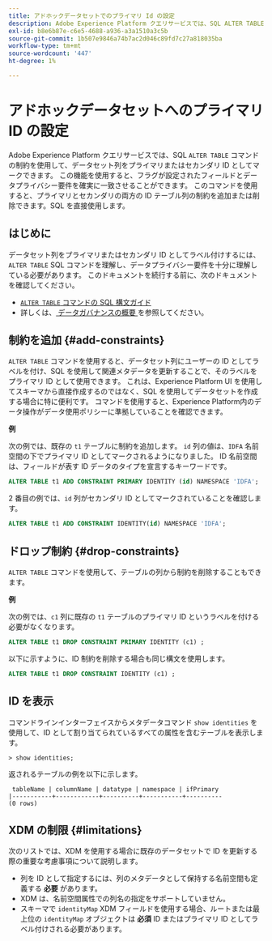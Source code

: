 ```yaml
---
title: アドホックデータセットでのプライマリ Id の設定
description: Adobe Experience Platform クエリサービスでは、SQL ALTER TABLE コマンドを使用して、アドホックスキーマデータセットフィールドの ID またはプライマリ ID を直接設定できます。 この文書では、ALTER TABLE コマンドを使用してプライマリ ID またはセカンダリ ID を設定する方法について説明します。
exl-id: b8e6b87e-c6e5-4688-a936-a3a1510a3c5b
source-git-commit: 1b507e9846a74b7ac2d046c89fd7c27a818035ba
workflow-type: tm+mt
source-wordcount: '447'
ht-degree: 1%

---
```


# アドホックデータセットへのプライマリ ID の設定

Adobe Experience Platform クエリサービスでは、SQL `ALTER TABLE` コマンドの制約を使用して、データセット列をプライマリまたはセカンダリ ID としてマークできます。 この機能を使用すると、フラグが設定されたフィールドとデータプライバシー要件を確実に一致させることができます。 このコマンドを使用すると、プライマリとセカンダリの両方の ID テーブル列の制約を追加または削除できます。SQL を直接使用します。

## はじめに

データセット列をプライマリまたはセカンダリ ID としてラベル付けするには、`ALTER TABLE` SQL コマンドを理解し、データプライバシー要件を十分に理解している必要があります。 このドキュメントを続行する前に、次のドキュメントを確認してください。

* [`ALTER TABLE` コマンドの SQL 構文ガイド ](../sql/syntax.md)
* 詳しくは、[ データガバナンスの概要 ](../../data-governance/home.md) を参照してください。

## 制約を追加 {#add-constraints}

`ALTER TABLE` コマンドを使用すると、データセット列にユーザーの ID としてラベルを付け、SQL を使用して関連メタデータを更新することで、そのラベルをプライマリ ID として使用できます。 これは、Experience Platform UI を使用してスキーマから直接作成するのではなく、SQL を使用してデータセットを作成する場合に特に便利です。 コマンドを使用すると、Experience Platform内のデータ操作がデータ使用ポリシーに準拠していることを確認できます。

**例**

次の例では、既存の `t1` テーブルに制約を追加します。 `id` 列の値は、`IDFA` 名前空間の下でプライマリ ID としてマークされるようになりました。 ID 名前空間は、フィールドが表す ID データのタイプを宣言するキーワードです。

```sql
ALTER TABLE t1 ADD CONSTRAINT PRIMARY IDENTITY (id) NAMESPACE 'IDFA';
```

2 番目の例では、`id` 列がセカンダリ ID としてマークされていることを確認します。

```sql
ALTER TABLE t1 ADD CONSTRAINT IDENTITY(id) NAMESPACE 'IDFA';
```

## ドロップ制約 {#drop-constraints}

`ALTER TABLE` コマンドを使用して、テーブルの列から制約を削除することもできます。

**例**

次の例では、`c1` 列に既存の `t1` テーブルのプライマリ ID というラベルを付ける必要がなくなります。

```sql
ALTER TABLE t1 DROP CONSTRAINT PRIMARY IDENTITY (c1) ;
```

以下に示すように、ID 制約を削除する場合も同じ構文を使用します。

```sql
ALTER TABLE t1 DROP CONSTRAINT IDENTITY (c1) ;
```

## ID を表示

コマンドラインインターフェイスからメタデータコマンド `show identities` を使用して、ID として割り当てられているすべての属性を含むテーブルを表示します。

```shell
> show identities;
```

返されるテーブルの例を以下に示します。

```console
 tableName | columnName | datatype | namespace | ifPrimary
|-----------+------------+----------+-----------+----------
(0 rows)
```

## XDM の制限 {#limitations}

次のリストでは、XDM を使用する場合に既存のデータセットで ID を更新する際の重要な考慮事項について説明します。

* 列を ID として指定するには、列のメタデータとして保持する名前空間も定義する **必要** があります。
* XDM は、名前空間属性での列名の指定をサポートしていません。
* スキーマで `identityMap` XDM フィールドを使用する場合、ルートまたは最上位の `identityMap` オブジェクトは **必須** ID またはプライマリ ID としてラベル付けされる必要があります。
